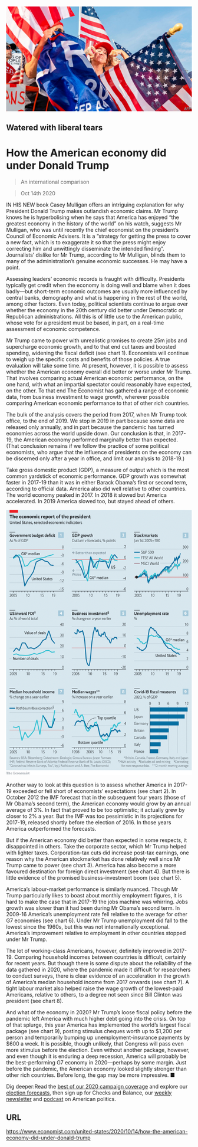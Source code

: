![](./images/20201017_USP001.jpg)

## Watered with liberal tears

# How the American economy did under Donald Trump

> An international comparison

> Oct 14th 2020

IN HIS NEW book Casey Mulligan offers an intriguing explanation for why President Donald Trump makes outlandish economic claims. Mr Trump knows he is hyperbolising when he says that America has enjoyed “the greatest economy in the history of the world” on his watch, suggests Mr Mulligan, who was until recently the chief economist on the president’s Council of Economic Advisers. It is a “strategy for getting the press to cover a new fact, which is to exaggerate it so that the press might enjoy correcting him and unwittingly disseminate the intended finding”. Journalists’ dislike for Mr Trump, according to Mr Mulligan, blinds them to many of the administration’s genuine economic successes. He may have a point.

Assessing leaders’ economic records is fraught with difficulty. Presidents typically get credit when the economy is doing well and blame when it does badly—but short-term economic outcomes are usually more influenced by central banks, demography and what is happening in the rest of the world, among other factors. Even today, political scientists continue to argue over whether the economy in the 20th century did better under Democratic or Republican administrations. All this is of little use to the American public, whose vote for a president must be based, in part, on a real-time assessment of economic competence.

Mr Trump came to power with unrealistic promises to create 25m jobs and supercharge economic growth, and to that end cut taxes and boosted spending, widening the fiscal deficit (see chart 1). Economists will continue to weigh up the specific costs and benefits of those policies. A true evaluation will take some time. At present, however, it is possible to assess whether the American economy overall did better or worse under Mr Trump. That involves comparing actual American economic performance, on the one hand, with what an impartial spectator could reasonably have expected, on the other. To that end The Economist has gathered a range of economic data, from business investment to wage growth, wherever possible comparing American economic performance to that of other rich countries.

The bulk of the analysis covers the period from 2017, when Mr Trump took office, to the end of 2019. We stop in 2019 in part because some data are released only annually, and in part because the pandemic has turned economies across the world upside down. Our conclusion is that, in 2017-19, the American economy performed marginally better than expected. (That conclusion remains if we follow the practice of some political economists, who argue that the influence of presidents on the economy can be discerned only after a year in office, and limit our analysis to 2018-19.)

Take gross domestic product (GDP), a measure of output which is the most common yardstick of economic performance. GDP growth was somewhat faster in 2017-19 than it was in either Barack Obama’s first or second term, according to official data. America also did well relative to other countries. The world economy peaked in 2017. In 2018 it slowed but America accelerated. In 2019 America slowed too, but stayed ahead of others.



![](./images/20201017_USC118_0.png)

Another way to look at this question is to assess whether America in 2017-19 exceeded or fell short of economists’ expectations (see chart 2). In October 2012 the IMF forecast that in the subsequent four years (those of Mr Obama’s second term), the American economy would grow by an annual average of 3%. In fact that proved to be too optimistic; it actually grew by closer to 2% a year. But the IMF was too pessimistic in its projections for 2017-19, released shortly before the election of 2016. In those years America outperformed the forecasts.

But if the American economy did better than expected in some respects, it disappointed in others. Take the corporate sector, which Mr Trump helped with lighter taxes. Corporation-tax cuts did increase post-tax earnings, one reason why the American stockmarket has done relatively well since Mr Trump came to power (see chart 3). America has also become a more favoured destination for foreign direct investment (see chart 4). But there is little evidence of the promised business-investment boom (see chart 5).

America’s labour-market performance is similarly nuanced. Though Mr Trump particularly likes to boast about monthly employment figures, it is hard to make the case that in 2017-19 the jobs machine was whirring. Jobs growth was slower than it had been during Mr Obama’s second term. In 2009-16 America’s unemployment rate fell relative to the average for other G7 economies (see chart 6). Under Mr Trump unemployment did fall to the lowest since the 1960s, but this was not internationally exceptional. America’s improvement relative to employment in other countries stopped under Mr Trump.

The lot of working-class Americans, however, definitely improved in 2017-19. Comparing household incomes between countries is difficult, certainly for recent years. But though there is some dispute about the reliability of the data gathered in 2020, where the pandemic made it difficult for researchers to conduct surveys, there is clear evidence of an acceleration in the growth of America’s median household income from 2017 onwards (see chart 7). A tight labour market also helped raise the wage growth of the lowest-paid Americans, relative to others, to a degree not seen since Bill Clinton was president (see chart 8).

And what of the economy in 2020? Mr Trump’s loose fiscal policy before the pandemic left America with much higher debt going into the crisis. On top of that splurge, this year America has implemented the world’s largest fiscal package (see chart 9), posting stimulus cheques worth up to $1,200 per person and temporarily bumping up unemployment-insurance payments by $600 a week. It is possible, though unlikely, that Congress will pass even more stimulus before the election. Even without another package, however, and even though it is enduring a deep recession, America will probably be the best-performing G7 economy in 2020—perhaps by some margin. Just before the pandemic, the American economy looked slightly stronger than other rich countries. Before long, the gap may be more impressive. ■

Dig deeper:Read the [best of our 2020 campaign coverage](https://www.economist.com//us-election-2020) and explore our [election forecasts](https://www.economist.com/https://projects.economist.com/us-2020-forecast/president), then sign up for Checks and Balance, our [weekly newsletter](https://www.economist.com//checksandbalance/) and [podcast](https://www.economist.com/https://play.acast.com/podcasts/2020/01/24/checks-and-balance-our-new-weekly-podcast-on-american-politics) on American politics.

## URL

https://www.economist.com/united-states/2020/10/14/how-the-american-economy-did-under-donald-trump
